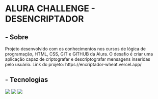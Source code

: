 <h1>ALURA CHALLENGE - DESENCRIPTADOR</h1>

<h2> - Sobre</h2>
<p>Projeto desenvolvido com os conhecimentos nos cursos de lógica de programação, HTML, CSS, GIT e GITHUB da Alura.
O desafio é criar uma aplicação capaz de criptografar e descriptografar mensagens inseridas pelo usuário.
Link do projeto: https://encriptador-wheat.vercel.app/</p>

## - Tecnologias
<div>
  <img src="https://img.shields.io/badge/HTML-239120?style=for-the-badge&logo=html5&logoColor=white">
  <img src="https://img.shields.io/badge/CSS-239120?&style=for-the-badge&logo=css3&logoColor=white">
  <img src="https://img.shields.io/badge/JavaScript-F7DF1E?style=for-the-badge&logo=javascript&logoColor=black">
</div>
